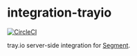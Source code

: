 # integration-trayio

[![CircleCI](https://circleci.com/gh/segment-integrations/integration-trayio.svg?style=shield&circle-token=21eee9a83d8523d2746dbcbfd7d04ce41e110f35)](https://circleci.com/gh/segment-integrations/integration-trayio)
  
tray.io server-side integration for [Segment](https://segment.com).
